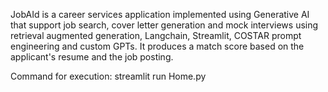 JobAId is a career services application implemented using Generative AI that support job search, cover letter generation and mock interviews using retrieval augmented generation, Langchain, Streamlit, COSTAR prompt engineering and custom GPTs. It produces a match score based on the applicant's resume and the job posting. 

Command for execution: streamlit run Home.py